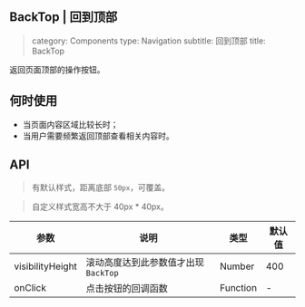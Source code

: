BackTop | 回到顶部
---
> category: Components
  type: Navigation
  subtitle: 回到顶部
  title: BackTop

返回页面顶部的操作按钮。

## 何时使用

- 当页面内容区域比较长时；
- 当用户需要频繁返回顶部查看相关内容时。

## API

> 有默认样式，距离底部 `50px`，可覆盖。

> 自定义样式宽高不大于 40px * 40px。

| 参数        | 说明           | 类型               | 默认值       |
|-------------|----------------|--------------------|--------------|
| visibilityHeight    | 滚动高度达到此参数值才出现 `BackTop`   | Number | 400        |
| onClick | 点击按钮的回调函数   | Function | -        |


<back-top-demo></back-top-demo>
<script>
import BackTopDemo from 'abscomp/back-top/demo'
export default {
  components: { BackTopDemo }
}
</script>